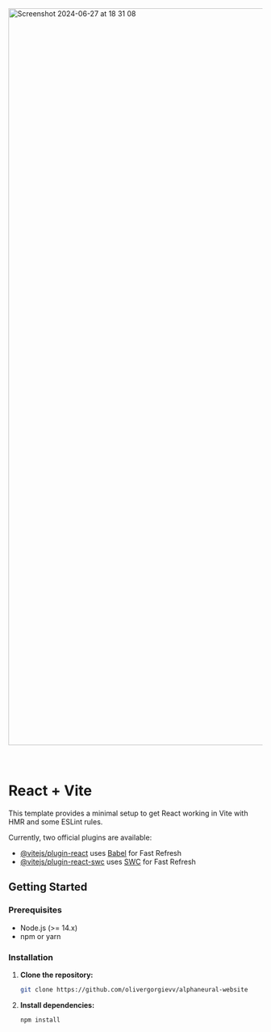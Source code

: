 
<img width="1459" alt="Screenshot 2024-06-27 at 18 31 08" src="https://github.com/olivergorgievv/alphaneural-website/assets/111359274/86b729f5-97cd-4f7a-a316-ae66e0d3f6c1">
<br><br><br>

# React + Vite


This template provides a minimal setup to get React working in Vite with HMR and some ESLint rules.

Currently, two official plugins are available:

- [@vitejs/plugin-react](https://github.com/vitejs/vite-plugin-react/blob/main/packages/plugin-react/README.md) uses [Babel](https://babeljs.io/) for Fast Refresh
- [@vitejs/plugin-react-swc](https://github.com/vitejs/vite-plugin-react-swc) uses [SWC](https://swc.rs/) for Fast Refresh

## Getting Started

### Prerequisites

- Node.js (>= 14.x)
- npm or yarn

### Installation

1. **Clone the repository:**

   ```sh
   git clone https://github.com/olivergorgievv/alphaneural-website
   
2. **Install dependencies:**
   ```sh
   npm install

